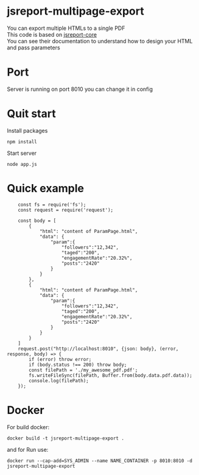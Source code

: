 # jsreport-multipage-export

You can export multiple HTMLs to a single PDF <br>
This code is based on [jsreport-core](https://github.com/jsreport/jsreport-core) <br>
You can see their documentation to understand how to design your HTML and pass parameters
 

# Port
Server is running on port 8010 you can change it in config

# Quit start
Install packages 
```
npm install
```

Start server
```
node app.js
```

# Quick example

```
    const fs = require('fs');
    const request = require('request');

    const body = [
        {
            "html": "content of ParamPage.html",
            "data": {
                "param":{
                    "followers":"12,342",
                    "taged":"200",
                    "engagementRate":"20.32%",
                    "posts":"2420"
                }
            }
        },
        {
            "html": "content of ParamPage.html",
            "data": {
                "param":{
                    "followers":"12,342",
                    "taged":"200",
                    "engagementRate":"20.32%",
                    "posts":"2420"
                }
            }
        }
    ]
    request.post("http://localhost:8010", {json: body}, (error, response, body) => {
        if (error) throw error;
        if (body.status !== 200) throw body;
        const filePath = './my_awesome_pdf.pdf';
        fs.writeFileSync(filePath, Buffer.from(body.data.pdf.data));
        console.log(filePath);
    });
```
# Docker
For build docker:
```
docker build -t jsreport-multipage-export .
```

and for Run use:
```
docker run --cap-add=SYS_ADMIN --name NAME_CONTAINER -p 8010:8010 -d jsreport-multipage-export
```
